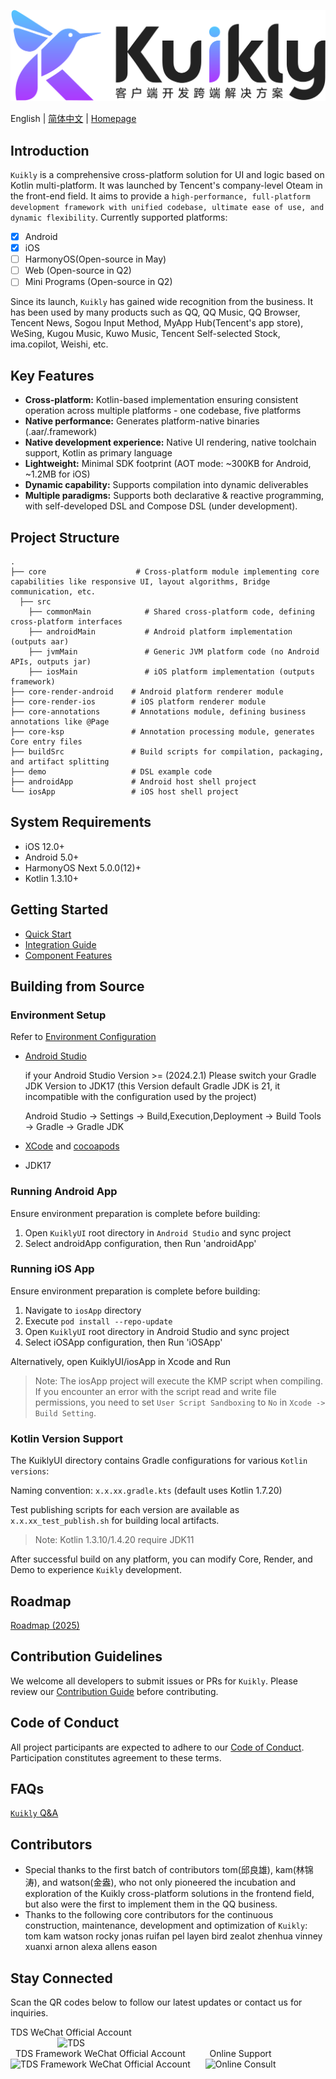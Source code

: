 
<p align="center">
    <img alt="Kuikly Logo"  src="img/kuikly_logo.svg" />
</p>

English | [简体中文](./README-zh_CN.md) | [Homepage](https://framework.tds.qq.com/)


## Introduction
`Kuikly` is a comprehensive cross-platform solution for UI and logic based on Kotlin multi-platform. It was launched by Tencent's company-level Oteam in the front-end field. It aims to provide a `high-performance, full-platform development framework with unified codebase, ultimate ease of use, and dynamic flexibility`. Currently supported platforms:
- [X] Android
- [X] iOS
- [ ] HarmonyOS(Open-source in May)
- [ ] Web (Open-source in Q2)
- [ ] Mini Programs (Open-source in Q2)

Since its launch, `Kuikly` has gained wide recognition from the business. It has been used by many products such as QQ, QQ Music, QQ Browser, Tencent News, Sogou Input Method, MyApp Hub(Tencent's app store), WeSing, Kugou Music, Kuwo Music, Tencent Self-selected Stock, ima.copilot, Weishi, etc.
## Key Features

- **Cross-platform:** Kotlin-based implementation ensuring consistent operation across multiple platforms - one codebase, five platforms
- **Native performance:** Generates platform-native binaries (.aar/.framework)
- **Native development experience:** Native UI rendering, native toolchain support, Kotlin as primary language
- **Lightweight:** Minimal SDK footprint (AOT mode: ~300KB for Android, ~1.2MB for iOS)
- **Dynamic capability:** Supports compilation into dynamic deliverables
- **Multiple paradigms:** Supports both declarative & reactive programming, with self-developed DSL and Compose DSL (under development).

## Project Structure

```shell
.
├── core                    # Cross-platform module implementing core capabilities like responsive UI, layout algorithms, Bridge communication, etc.
  ├── src
    ├──	commonMain            # Shared cross-platform code, defining cross-platform interfaces
    ├── androidMain           # Android platform implementation (outputs aar)
    ├── jvmMain               # Generic JVM platform code (no Android APIs, outputs jar)
    ├── iosMain               # iOS platform implementation (outputs framework)
├── core-render-android    # Android platform renderer module
├── core-render-ios        # iOS platform renderer module
├── core-annotations       # Annotations module, defining business annotations like @Page
├── core-ksp               # Annotation processing module, generates Core entry files
├── buildSrc               # Build scripts for compilation, packaging, and artifact splitting
├── demo                   # DSL example code
├── androidApp             # Android host shell project
└── iosApp                 # iOS host shell project
```
## System Requirements
- iOS 12.0+
- Android 5.0+
- HarmonyOS Next 5.0.0(12)+
- Kotlin 1.3.10+

## Getting Started

- [Quick Start](https://kuikly.tds.qq.com/%E5%BF%AB%E9%80%9F%E5%BC%80%E5%A7%8B/hello-world.html)
- [Integration Guide](https://kuikly.tds.qq.com/%E5%BF%AB%E9%80%9F%E5%BC%80%E5%A7%8B/overview.html)
- [Component Features](https://kuikly.tds.qq.com/API/%E7%BB%84%E4%BB%B6/override.html)

## Building from Source
### Environment Setup
Refer to [Environment Configuration](https://kuikly.tds.qq.com/%E5%BF%AB%E9%80%9F%E5%BC%80%E5%A7%8B/env-setup.html)
- [Android Studio](https://developer.android.com/studio)

    if your Android Studio Version >= (2024.2.1) Please switch your Gradle JDK Version to JDK17
    (this Version default Gradle JDK is 21, it incompatible with the configuration used by the project)

    Android Studio -> Settings -> Build,Execution,Deployment -> Build Tools -> Gradle -> Gradle JDK
- [XCode](https://developer.apple.com/xcode/) and [cocoapods](https://cocoapods.org/)
- JDK17

### Running Android App
Ensure environment preparation is complete before building:
1. Open `KuiklyUI` root directory in `Android Studio` and sync project
2. Select androidApp configuration, then Run 'androidApp'

### Running iOS App
Ensure environment preparation is complete before building:
1. Navigate to `iosApp` directory
2. Execute `pod install --repo-update`
3. Open `KuiklyUI` root directory in Android Studio and sync project
4. Select iOSApp configuration, then Run 'iOSApp'

Alternatively, open KuiklyUI/iosApp in Xcode and Run

> Note: The iosApp project will execute the KMP script when compiling. If you encounter an error with the script read and write file permissions, you need to set `User Script Sandboxing` to `No` in `Xcode -> Build Setting`.

### Kotlin Version Support
The KuiklyUI directory contains Gradle configurations for various `Kotlin versions`:

Naming convention: `x.x.xx.gradle.kts` (default uses Kotlin 1.7.20)

Test publishing scripts for each version are available as `x.x.xx_test_publish.sh` for building local artifacts.

> Note: Kotlin 1.3.10/1.4.20 require JDK11

After successful build on any platform, you can modify Core, Render, and Demo to experience `Kuikly` development.


## Roadmap
[Roadmap (2025)](https://kuikly.tds.qq.com/%E5%8D%9A%E5%AE%A2/roadmap2025.html)

## Contribution Guidelines
We welcome all developers to submit issues or PRs for `Kuikly`. Please review our [Contribution Guide](CONTRIBUTING.md) before contributing.

## Code of Conduct
All project participants are expected to adhere to our [Code of Conduct](CODE_OF_CONDUCT.md). Participation constitutes agreement to these terms.

## FAQs
[`Kuikly` Q&A](https://kuikly.tds.qq.com/QA/kuikly-qa.html)

## Contributors
- Special thanks to the first batch of contributors tom(邱良雄), kam(林锦涛), and watson(金盎), who not only pioneered the incubation and exploration of the Kuikly cross-platform solutions in the frontend field, but also were the first to implement them in the QQ business.
- Thanks to the following core contributors for the continuous construction, maintenance, development and optimization of `Kuikly`:
 <br>tom kam watson rocky jonas ruifan pel layen bird zealot zhenhua vinney xuanxi arnon alexa allens eason

## Stay Connected
Scan the QR codes below to follow our latest updates or contact us for inquiries.
<p align="left">
    <div style="display: inline-block; text-align: center; margin-right: 20px;">
        <div>TDS WeChat Official Account</div>
        <img alt="TDS" src="img/tds_qrcode.jpg" width="200" />
    </div>
    <div style="display: inline-block; text-align: center; margin-right: 20px;">
        <div>TDS Framework WeChat Official Account</div>
        <img alt="TDS Framework WeChat Official Account" src="img/tds_framework_qrcode.jpg" width="200" />
    </div>
    <div style="display: inline-block; text-align: center;">
        <div>Online Support</div>
        <img alt="Online Consult" src="img/consult_qrcode.png" width="200" />
    </div>
</p>